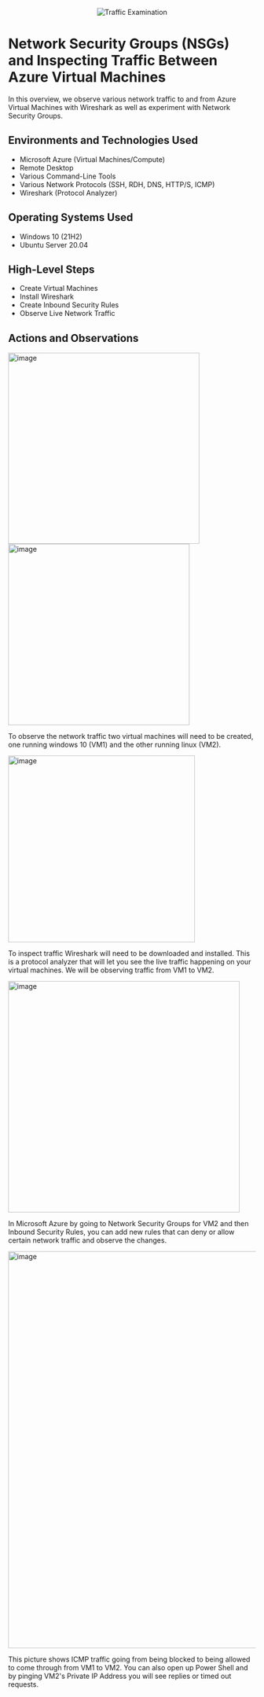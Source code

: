 <p align="center">
<img src="https://i.imgur.com/Ua7udoS.png" alt="Traffic Examination"/>
</p>

<h1>Network Security Groups (NSGs) and Inspecting Traffic Between Azure Virtual Machines</h1>
In this overview, we observe various network traffic to and from Azure Virtual Machines with Wireshark as well as experiment with Network Security Groups. <br />

<h2>Environments and Technologies Used</h2>

- Microsoft Azure (Virtual Machines/Compute)
- Remote Desktop
- Various Command-Line Tools
- Various Network Protocols (SSH, RDH, DNS, HTTP/S, ICMP)
- Wireshark (Protocol Analyzer)

<h2>Operating Systems Used </h2>

- Windows 10 (21H2)
- Ubuntu Server 20.04

<h2>High-Level Steps</h2>

- Create Virtual Machines
- Install Wireshark
- Create Inbound Security Rules
- Observe Live Network Traffic


<h2>Actions and Observations</h2>

<p>
<img width="389" alt="image" src="https://github.com/Jess20A/azure-network-protocols/assets/142112890/aeec5c75-e52e-4a55-befc-08491e87fbcd">

<img width="369" alt="image" src="https://github.com/Jess20A/azure-network-protocols/assets/142112890/ff5805e4-2dd1-4a77-bae4-908f418f321d">

To observe the network traffic two virtual machines will need to be created, one running windows 10 (VM1) and the other running linux (VM2).  



<p>
<img width="380" alt="image" src="https://github.com/Jess20A/azure-network-protocols/assets/142112890/b0c07012-8601-4ff1-a8c7-54034580f5e8">


<p>
To inspect traffic Wireshark will need to be downloaded and installed. This is a protocol analyzer that will let you see the live traffic happening on your virtual machines. We will be observing traffic from VM1 to VM2.
</p>


<p>
<img width="471" alt="image" src="https://github.com/Jess20A/azure-network-protocols/assets/142112890/1667a080-99af-482a-aa78-35bdfb7c4db0">


In Microsoft Azure by going to Network Security Groups for VM2 and then Inbound Security Rules, you can add new rules that can deny or allow certain network traffic and observe the changes. 


<img width="808" alt="image" src="https://github.com/Jess20A/azure-network-protocols/assets/142112890/138aceac-45b5-4ecf-9ffd-a56d73a921e4">


This picture shows ICMP traffic going from being blocked to being allowed to come through from VM1 to VM2. You can also open up Power Shell and by pinging VM2's Private IP Address you will see replies or timed out requests.


